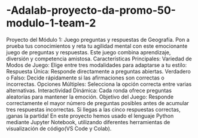 # -Adalab-proyecto-da-promo-50-modulo-1-team-2
Proyecto del Módulo 1: Juego preguntas y respuestas de Geografía.
Pon a prueba tus conocimientos y reta tu agilidad mental con este emocionante juego de preguntas y respuestas. Este juego combina aprendizaje, diversión y competencia amistosa.
Características Principales:
Variedad de Modos de Juego: Elige entre tres modalidades para adaptarse a tu estilo:
Respuesta Única: Responde directamente a preguntas abiertas.
Verdadero o Falso: Decide rápidamente si las afirmaciones son correctas o incorrectas.
Opciones Múltiples: Selecciona la opción correcta entre varias alternativas.
Interactividad Dinámica: Cada ronda ofrece preguntas aleatorias para mantener la emoción.
Objetivo del Juego:
Responde correctamente el mayor número de preguntas posibles antes de acumular tres respuestas incorrectas. Si llegas a las cinco respuestas correctas, ¡ganas la partida!
En este proyecto hemos usado el lenguaje Python mediante Jupyter Notebook, utilizando diferentes herramientas de visualización de código(VS Code y Colab).